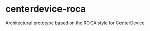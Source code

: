 centerdevice-roca
=================

Architectural prototype based on the ROCA style for CenterDevice